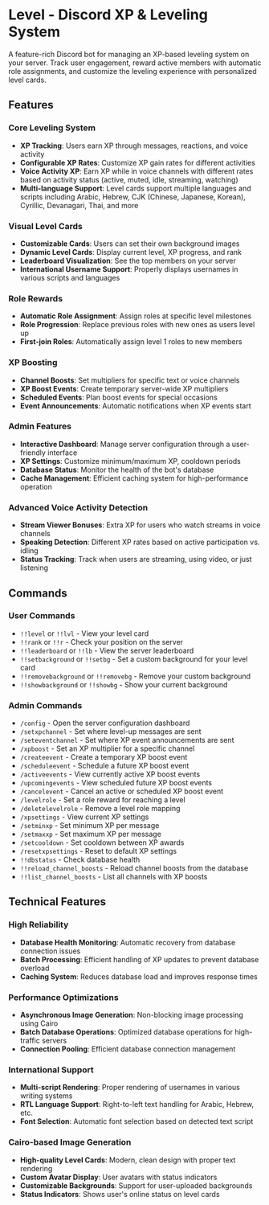# Level - Discord XP & Leveling System

A feature-rich Discord bot for managing an XP-based leveling system on your server. Track user engagement, reward active members with automatic role assignments, and customize the leveling experience with personalized level cards.

## Features

### Core Leveling System
- **XP Tracking**: Users earn XP through messages, reactions, and voice activity
- **Configurable XP Rates**: Customize XP gain rates for different activities
- **Voice Activity XP**: Earn XP while in voice channels with different rates based on activity status (active, muted, idle, streaming, watching)
- **Multi-language Support**: Level cards support multiple languages and scripts including Arabic, Hebrew, CJK (Chinese, Japanese, Korean), Cyrillic, Devanagari, Thai, and more

### Visual Level Cards
- **Customizable Cards**: Users can set their own background images
- **Dynamic Level Cards**: Display current level, XP progress, and rank
- **Leaderboard Visualization**: See the top members on your server
- **International Username Support**: Properly displays usernames in various scripts and languages

### Role Rewards
- **Automatic Role Assignment**: Assign roles at specific level milestones
- **Role Progression**: Replace previous roles with new ones as users level up
- **First-join Roles**: Automatically assign level 1 roles to new members

### XP Boosting
- **Channel Boosts**: Set multipliers for specific text or voice channels
- **XP Boost Events**: Create temporary server-wide XP multipliers
- **Scheduled Events**: Plan boost events for special occasions
- **Event Announcements**: Automatic notifications when XP events start

### Admin Features
- **Interactive Dashboard**: Manage server configuration through a user-friendly interface
- **XP Settings**: Customize minimum/maximum XP, cooldown periods
- **Database Status**: Monitor the health of the bot's database
- **Cache Management**: Efficient caching system for high-performance operation

### Advanced Voice Activity Detection
- **Stream Viewer Bonuses**: Extra XP for users who watch streams in voice channels
- **Speaking Detection**: Different XP rates based on active participation vs. idling
- **Status Tracking**: Track when users are streaming, using video, or just listening

## Commands

### User Commands
- `!!level` or `!!lvl` - View your level card
- `!!rank` or `!!r` - Check your position on the server
- `!!leaderboard` or `!!lb` - View the server leaderboard
- `!!setbackground` or `!!setbg` - Set a custom background for your level card
- `!!removebackground` or `!!removebg` - Remove your custom background
- `!!showbackground` or `!!showbg` - Show your current background

### Admin Commands
- `/config` - Open the server configuration dashboard
- `/setxpchannel` - Set where level-up messages are sent
- `/seteventchannel` - Set where XP event announcements are sent
- `/xpboost` - Set an XP multiplier for a specific channel
- `/createevent` - Create a temporary XP boost event
- `/scheduleevent` - Schedule a future XP boost event
- `/activeevents` - View currently active XP boost events
- `/upcomingevents` - View scheduled future XP boost events
- `/cancelevent` - Cancel an active or scheduled XP boost event
- `/levelrole` - Set a role reward for reaching a level
- `/deletelevelrole` - Remove a level role mapping
- `/xpsettings` - View current XP settings
- `/setminxp` - Set minimum XP per message
- `/setmaxxp` - Set maximum XP per message
- `/setcooldown` - Set cooldown between XP awards
- `/resetxpsettings` - Reset to default XP settings
- `!!dbstatus` - Check database health
- `!!reload_channel_boosts` - Reload channel boosts from the database
- `!!list_channel_boosts` - List all channels with XP boosts

## Technical Features

### High Reliability
- **Database Health Monitoring**: Automatic recovery from database connection issues
- **Batch Processing**: Efficient handling of XP updates to prevent database overload
- **Caching System**: Reduces database load and improves response times

### Performance Optimizations
- **Asynchronous Image Generation**: Non-blocking image processing using Cairo
- **Batch Database Operations**: Optimized database operations for high-traffic servers
- **Connection Pooling**: Efficient database connection management

### International Support
- **Multi-script Rendering**: Proper rendering of usernames in various writing systems
- **RTL Language Support**: Right-to-left text handling for Arabic, Hebrew, etc.
- **Font Selection**: Automatic font selection based on detected text script

### Cairo-based Image Generation
- **High-quality Level Cards**: Modern, clean design with proper text rendering
- **Custom Avatar Display**: User avatars with status indicators
- **Customizable Backgrounds**: Support for user-uploaded backgrounds
- **Status Indicators**: Shows user's online status on level cards
